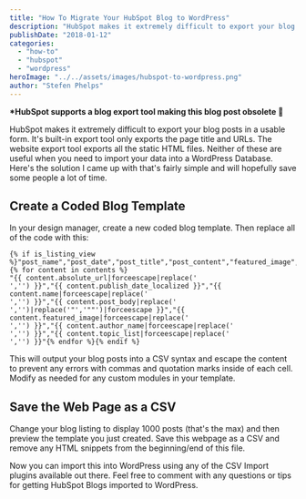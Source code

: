 ```yaml
---
title: "How To Migrate Your HubSpot Blog to WordPress"
description: "HubSpot makes it extremely difficult to export your blog posts in a usable form. It's built-in export tool only exports the page title and URLs. The website export tool exports all the static HTML files. Neither of these are useful when you need to import your data into a WordPress Database."
publishDate: "2018-01-12"
categories:
  - "how-to"
  - "hubspot"
  - "wordpress"
heroImage: "../../assets/images/hubspot-to-wordpress.png"
author: "Stefen Phelps"
---
```


**\*HubSpot supports a blog export tool making this blog post obsolete 💨**

HubSpot makes it extremely difficult to export your blog posts in a usable form. It's built-in export tool only exports the page title and URLs. The website export tool exports all the static HTML files. Neither of these are useful when you need to import your data into a WordPress Database. Here's the solution I came up with that's fairly simple and will hopefully save some people a lot of time.

## Create a Coded Blog Template

In your design manager, create a new coded blog template. Then replace all of the code with this:

```twig
{% if is_listing_view %}"post_name","post_date","post_title","post_content","featured_image","post_author","post_tags",{% for content in contents %}
"{{ content.absolute_url|forceescape|replace('
','') }}","{{ content.publish_date_localized }}","{{ content.name|forceescape|replace('
','') }}","{{ content.post_body|replace('
','')|replace('"','""')|forceescape }}","{{ content.featured_image|forceescape|replace('
','') }}","{{ content.author_name|forceescape|replace('
','') }}","{{ content.topic_list|forceescape|replace('
','') }}"{% endfor %}{% endif %}
```

This will output your blog posts into a CSV syntax and escape the content to prevent any errors with commas and quotation marks inside of each cell. Modify as needed for any custom modules in your template.

## Save the Web Page as a CSV

Change your blog listing to display 1000 posts (that's the max) and then preview the template you just created. Save this webpage as a CSV and remove any HTML snippets from the beginning/end of this file.

Now you can import this into WordPress using any of the CSV Import plugins available out there. Feel free to comment with any questions or tips for getting HubSpot Blogs imported to WordPress.
